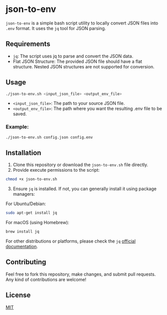 
# json-to-env

`json-to-env` is a simple bash script utility to locally convert JSON files into `.env` format. It uses the `jq` tool for JSON parsing.

## Requirements

- `jq`: The script uses jq to parse and convert the JSON data.
- Flat JSON Structure: The provided JSON file should have a flat structure. Nested JSON structures are not supported for conversion.

## Usage

```bash
./json-to-env.sh <input_json_file> <output_env_file>
```

- `<input_json_file>`: The path to your source JSON file.
- `<output_env_file>`: The path where you want the resulting .env file to be saved.

### Example:

```bash
./json-to-env.sh config.json config.env
```

## Installation

1. Clone this repository or download the `json-to-env.sh` file directly.
2. Provide execute permissions to the script:

```bash
chmod +x json-to-env.sh
```

3. Ensure `jq` is installed. If not, you can generally install it using package managers:

For Ubuntu/Debian:
```bash
sudo apt-get install jq
```

For macOS (using Homebrew):
```bash
brew install jq
```

For other distributions or platforms, please check the `jq` [official documentation](https://stedolan.github.io/jq/download/).

## Contributing

Feel free to fork this repository, make changes, and submit pull requests. Any kind of contributions are welcome!

## License

[MIT](https://github.com/ausaf007/json-to-env/blob/master/LICENSE)
